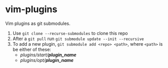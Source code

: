 # vim-plugins

Vim plugins as git submodules.

1. Use `git clone --recurse-submodules` to clone this repo
2. After a `git pull` run `git submodule update --init --recursive`
3. To add a new plugin, `git submodule add <repo> <path>`, where `<path>` is be either of these:
   - _plugins/start/**plugin_name**_
   - _plugins/opt/**plugin_name**_
